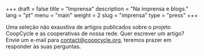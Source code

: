 +++
draft = false
title = "Imprensa"
description = "Na imprensa e blogs."
lang = "pt"
menu = "main"
weight = 2
slug = "imprensa"
type = "press"
+++

Uma seleção não exaustiva de artigos publicados sobre o projeto CoopCycle e as cooperativas de nossa rede.
Quer escrever um artigo? Envie um e-mail para <a href="mailto:contact@coopcycle.org">contact@coopcycle.org</a>, teremos prazer em responder às suas perguntas.

